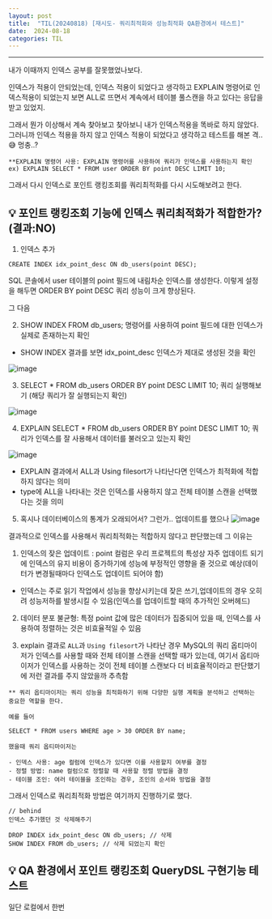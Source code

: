 ```yaml
---
layout: post
title:  "TIL(20240818) [재시도- 쿼리최적화와 성능최적화 QA환경에서 테스트]"
date:  2024-08-18
categories: TIL 
---
```


----------------------------------------------------------------------------

내가 이때까지 인덱스 공부를 잘못했었나보다.

인덱스가 적용이 안되었는데, 인덱스 적용이 되었다고 생각하고 EXPLAIN 명령어로 인덱스적용이 되었는지 보면 ALL로 뜨면서 계속에서 테이블 풀스캔을 하고 있다는 응답을 받고 있었지.

그래서 뭔가 이상해서 계속 찾아보고 찾아보니 내가 인덱스적용을 똑바로 하지 않았다. 그러니까 인덱스 적용을 하지 않고 인덱스 적용이 되었다고 생각하고 테스트를 해본 격..😅 멍충..?

```
**EXPLAIN 명령어 사용: EXPLAIN 명령어를 사용하여 쿼리가 인덱스를 사용하는지 확인
ex) EXPLAIN SELECT * FROM user ORDER BY point DESC LIMIT 10;
```

그래서 다시 인덱스로 포인트 랭킹조회를 쿼리최적화를 다시 시도해보려고 한다.


## 💡 포인트 랭킹조회 기능에 인덱스 쿼리최적화가 적합한가? (결과:NO)

1. 인덱스 추가

```
CREATE INDEX idx_point_desc ON db_users(point DESC);
```

SQL 콘솔에서 user 테이블의 point 필드에 내림차순 인덱스를 생성한다. 이렇게 설정을 해두면 ORDER BY point DESC 쿼리 성능이 크게 향상된다.

그 다음 

2. SHOW INDEX FROM db_users; 명령어를 사용하여 point 필드에 대한 인덱스가 실제로 존재하는지 확인
- SHOW INDEX 결과를 보면 idx_point_desc 인덱스가 제대로 생성된 것을 확인

![image](https://github.com/user-attachments/assets/c02cbcd9-d095-47fa-97d0-31755d3091e7)


3. SELECT * FROM db_users ORDER BY point DESC LIMIT 10; 쿼리 실행해보기 (해당 쿼리가 잘 실행되는지 확인)

![image](https://github.com/user-attachments/assets/93564291-6eff-40d2-8a4f-39fe9d006cef)

4. EXPLAIN SELECT * FROM db_users ORDER BY point DESC LIMIT 10; 쿼리가 인덱스를 잘 사용해서 데이터를 불러오고 있는지 확인

![image](https://github.com/user-attachments/assets/c6a4bec6-ae96-496d-a3e1-663da8a73388)

- EXPLAIN 결과에서 ALL과 Using filesort가 나타난다면 인덱스가 최적화에 적합하지 않다는 의미
- type에 ALL을 나타내는 것은 인덱스를 사용하지 않고 전체 테이블 스캔을 선택했다는 것을 의미

5. 혹시나 데이터베이스의 통계가 오래되어서? 그런가.. 업데이트를 했으나
![image](https://github.com/user-attachments/assets/06c726c7-d14d-4516-bca6-a0a2b7c87db9)

결과적으로 인덱스를 사용해서 쿼리최적화는 적합하지 않다고 판단했는데 그 이유는 

1. 인덱스의 잦은 업데이트 : point 컬럼은 우리 프로젝트의 특성상 자주 업데이트 되기에 인덱스의 유지 비용이 증가하기에 성능에 부정적인 영향을 줄 것으로 예상(데이터가 변경될때마다 인덱스도 업데이트 되어야 함)
- 인덱스는 주로 읽기 작업에서 성능을 향상시키는데 잦은 쓰기,업데이트의 경우 오히려 성능저하를 발생시킬 수 있음(인덱스를 업데이트할 때의 추가적인 오버헤드)

2. 데이터 분포 불균형: 특정 point 값에 많은 데이터가 집중되어 있을 때, 인덱스를 사용하여 정렬하는 것은 비효율적일 수 있음

3. explain 결과로 `ALL`과 `Using filesort`가 나타난 경우 
 MySQL의 쿼리 옵티마이저가 인덱스를 사용할 때와 전체 테이블 스캔을 선택할 때가 있는데, 여기서 옵티마이저가 인덱스를 사용하는 것이 전체 테이블 스캔보다 더 비효율적이라고 판단했기에 저런 결과를 주지 않았을까 추측함

```
** 쿼리 옵티마이저는 쿼리 성능을 최적화하기 위해 다양한 실행 계획을 분석하고 선택하는 중요한 역할을 한다. 

예를 들어 

SELECT * FROM users WHERE age > 30 ORDER BY name;

했을때 쿼리 옵티마이저는 

- 인덱스 사용: age 컬럼에 인덱스가 있다면 이를 사용할지 여부를 결정
- 정렬 방법: name 컬럼으로 정렬할 때 사용할 정렬 방법을 결정
- 테이블 조인: 여러 테이블을 조인하는 경우, 조인의 순서와 방법을 결정
```

그래서 인덱스로 쿼리최적화 방법은 여기까지 진행하기로 했다.

```
// behind
인덱스 추가했던 것 삭제해주기 

DROP INDEX idx_point_desc ON db_users; // 삭제
SHOW INDEX FROM db_users; // 삭제 되었는지 확인
```

## 💡 QA 환경에서 포인트 랭킹조회 QueryDSL 구현기능 테스트

일단 로컬에서 한번 
